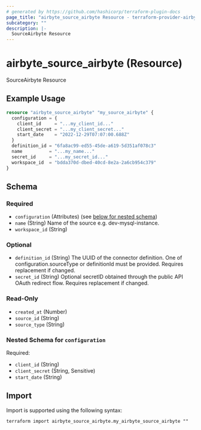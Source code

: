 ```yaml
---
# generated by https://github.com/hashicorp/terraform-plugin-docs
page_title: "airbyte_source_airbyte Resource - terraform-provider-airbyte"
subcategory: ""
description: |-
  SourceAirbyte Resource
---
```


# airbyte_source_airbyte (Resource)

SourceAirbyte Resource

## Example Usage

```terraform
resource "airbyte_source_airbyte" "my_source_airbyte" {
  configuration = {
    client_id     = "...my_client_id..."
    client_secret = "...my_client_secret..."
    start_date    = "2022-12-29T07:07:00.688Z"
  }
  definition_id = "6fa8ac99-ed55-45de-a619-5d351af078c3"
  name          = "...my_name..."
  secret_id     = "...my_secret_id..."
  workspace_id  = "bdda370d-dbed-40cd-8e2a-2a6cb954c379"
}
```

<!-- schema generated by tfplugindocs -->
## Schema

### Required

- `configuration` (Attributes) (see [below for nested schema](#nestedatt--configuration))
- `name` (String) Name of the source e.g. dev-mysql-instance.
- `workspace_id` (String)

### Optional

- `definition_id` (String) The UUID of the connector definition. One of configuration.sourceType or definitionId must be provided. Requires replacement if changed.
- `secret_id` (String) Optional secretID obtained through the public API OAuth redirect flow. Requires replacement if changed.

### Read-Only

- `created_at` (Number)
- `source_id` (String)
- `source_type` (String)

<a id="nestedatt--configuration"></a>
### Nested Schema for `configuration`

Required:

- `client_id` (String)
- `client_secret` (String, Sensitive)
- `start_date` (String)

## Import

Import is supported using the following syntax:

```shell
terraform import airbyte_source_airbyte.my_airbyte_source_airbyte ""
```
